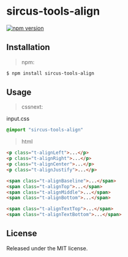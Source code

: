 # sircus-tools-align

[![npm version](https://img.shields.io/npm/v/sircus-tools-align.svg?style=flat)](https://www.npmjs.com/package/sircus-tools-align)

## Installation

> npm:

```bash
$ npm install sircus-tools-align
```

## Usage

> cssnext:

input.css
```css
@import "sircus-tools-align"
```


> html

```html
<p class="t-alignLeft">...</p>
<p class="t-alignRight">...</p>
<p class="t-alignCenter">...</p>
<p class="t-alignJustify">...</p>

<span class="t-alignBaseline">...</span>
<span class="t-alignTop">...</span>
<span class="t-alignMiddle">...</span>
<span class="t-alignBottom">...</span>

<span class="t-alignTextTop">...</span>
<span class="t-alignTextBottom">...</span>
```


## License
Released under the MIT license.
